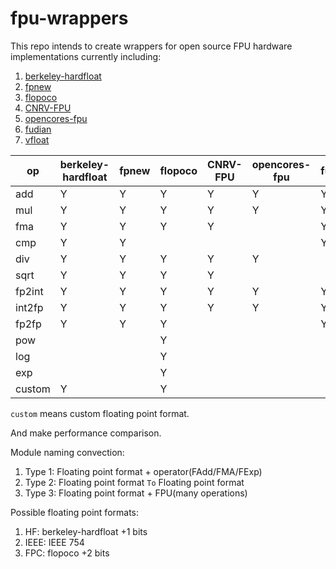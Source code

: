 # fpu-wrappers

This repo intends to create wrappers for open source FPU hardware implementations currently including:

1. [berkeley-hardfloat](https://github.com/ucb-bar/berkeley-hardfloat)
2. [fpnew](https://github.com/pulp-platform/fpnew)
3. [flopoco](http://flopoco.gforge.inria.fr/)
4. [CNRV-FPU](https://github.com/cnrv/CNRV-FPU)
5. [opencores-fpu](https://github.com/jiegec/opencores-fpu)
6. [fudian](https://github.com/OpenXiangShan/fudian)
7. [vfloat](https://github.com/jiegec/vfloat)

| op     | berkeley-hardfloat | fpnew | flopoco | CNRV-FPU | opencores-fpu | fudian | vfloat |
| ------ | ------------------ | ----- | ------- | -------- | ------------- | ------ | ------ |
| add    | Y                  | Y     | Y       | Y        | Y             | Y      | Y      |
| mul    | Y                  | Y     | Y       | Y        | Y             | Y      | Y      |
| fma    | Y                  | Y     | Y       | Y        |               | Y      | Y      |
| cmp    | Y                  | Y     |         |          |               | Y      |        |
| div    | Y                  | Y     | Y       | Y        | Y             |        | Y      |
| sqrt   | Y                  | Y     | Y       | Y        |               |        | Y      |
| fp2int | Y                  | Y     | Y       | Y        | Y             | Y      | Y      |
| int2fp | Y                  | Y     | Y       | Y        | Y             | Y      | Y      |
| fp2fp  | Y                  | Y     | Y       |          |               | Y      |        |
| pow    |                    |       | Y       |          |               |        |        |
| log    |                    |       | Y       |          |               |        |        |
| exp    |                    |       | Y       |          |               |        |        |
| custom | Y                  |       | Y       |          |               |        |        |

`custom` means custom floating point format.

And make performance comparison.

Module naming convection:

1. Type 1: Floating point format + operator(FAdd/FMA/FExp)
2. Type 2: Floating point format `To` Floating point format
3. Type 3: Floating point format + FPU(many operations)

Possible floating point formats:

1. HF: berkeley-hardfloat +1 bits
2. IEEE: IEEE 754
3. FPC: flopoco +2 bits